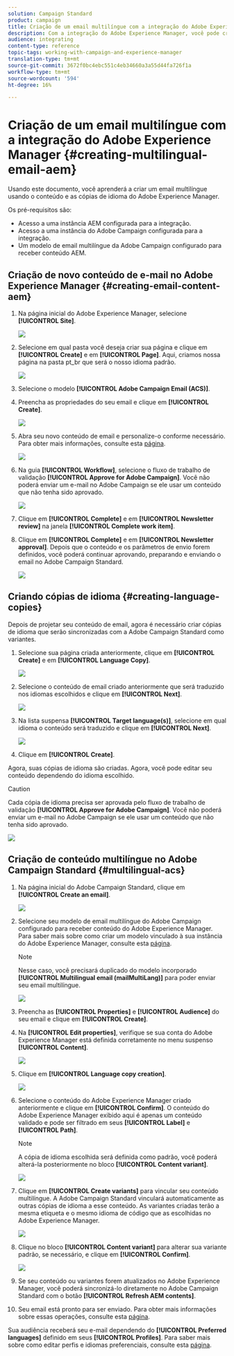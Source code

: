 ```yaml
---
solution: Campaign Standard
product: campaign
title: Criação de um email multilíngue com a integração do Adobe Experience Manager.
description: Com a integração do Adobe Experience Manager, você pode criar conteúdo diretamente no AEM e usá-lo posteriormente no Adobe Campaign.
audience: integrating
content-type: reference
topic-tags: working-with-campaign-and-experience-manager
translation-type: tm+mt
source-git-commit: 3672f0bc4ebc551c4eb34660a3a55d44fa726f1a
workflow-type: tm+mt
source-wordcount: '594'
ht-degree: 16%

---
```



# Criação de um email multilíngue com a integração do Adobe Experience Manager {#creating-multilingual-email-aem}

Usando este documento, você aprenderá a criar um email multilíngue usando o conteúdo e as cópias de idioma do Adobe Experience Manager.

Os pré-requisitos são:

* Acesso a uma instância AEM configurada para a integração.
* Acesso a uma instância do Adobe Campaign configurada para a integração.
* Um modelo de email multilíngue da Adobe Campaign configurado para receber conteúdo AEM.

## Criação de novo conteúdo de e-mail no Adobe Experience Manager {#creating-email-content-aem}

1. Na página inicial do Adobe Experience Manager, selecione **[!UICONTROL Site]**.

   ![](assets/aem_acs_1.png)

1. Selecione em qual pasta você deseja criar sua página e clique em **[!UICONTROL Create]** e em **[!UICONTROL Page]**. Aqui, criamos nossa página na pasta pt_br que será o nosso idioma padrão.

   ![](assets/aem_acs_2.png)

1. Selecione o modelo **[!UICONTROL Adobe Campaign Email (ACS)]**.

1. Preencha as propriedades do seu email e clique em **[!UICONTROL Create]**.

   ![](assets/aem_acs_3.png)

1. Abra seu novo conteúdo de email e personalize-o conforme necessário. Para obter mais informações, consulte esta [página](../../integrating/using/creating-email-experience-manager.md#editing-email-aem).

   ![](assets/aem_acs_4.png)

1. Na guia **[!UICONTROL Workflow]**, selecione o fluxo de trabalho de validação **[!UICONTROL Approve for Adobe Campaign]**. Você não poderá enviar um e-mail no Adobe Campaign se ele usar um conteúdo que não tenha sido aprovado.

   ![](assets/aem_acs_7.png)

1. Clique em **[!UICONTROL Complete]** e em **[!UICONTROL Newsletter review]** na janela **[!UICONTROL Complete work item]**.

1. Clique em **[!UICONTROL Complete]** e em **[!UICONTROL Newsletter approval]**. Depois que o conteúdo e os parâmetros de envio forem definidos, você poderá continuar aprovando, preparando e enviando o email no Adobe Campaign Standard.

   ![](assets/aem_acs_8.png)

## Criando cópias de idioma {#creating-language-copies}

Depois de projetar seu conteúdo de email, agora é necessário criar cópias de idioma que serão sincronizadas com a Adobe Campaign Standard como variantes.

1. Selecione sua página criada anteriormente, clique em **[!UICONTROL Create]** e em **[!UICONTROL Language Copy]**.

   ![](assets/aem_acs_5.png)

1. Selecione o conteúdo de email criado anteriormente que será traduzido nos idiomas escolhidos e clique em **[!UICONTROL Next]**.

   ![](assets/aem_acs_6.png)

1. Na lista suspensa **[!UICONTROL Target language(s)]**, selecione em qual idioma o conteúdo será traduzido e clique em **[!UICONTROL Next]**.

   ![](assets/aem_acs_9.png)

1. Clique em **[!UICONTROL Create]**.

Agora, suas cópias de idioma são criadas. Agora, você pode editar seu conteúdo dependendo do idioma escolhido.

>[!CAUTION]
>
>Cada cópia de idioma precisa ser aprovada pelo fluxo de trabalho de validação **[!UICONTROL Approve for Adobe Campaign]**. Você não poderá enviar um e-mail no Adobe Campaign se ele usar um conteúdo que não tenha sido aprovado.

![](assets/aem_acs_11.png)

## Criação de conteúdo multilíngue no Adobe Campaign Standard {#multilingual-acs}

1. Na página inicial do Adobe Campaign Standard, clique em **[!UICONTROL Create an email]**.

   ![](assets/aem_acs_12.png)

1. Selecione seu modelo de email multilíngue do Adobe Campaign configurado para receber conteúdo do Adobe Experience Manager. Para saber mais sobre como criar um modelo vinculado à sua instância do Adobe Experience Manager, consulte esta [página](../../integrating/using/configure-experience-manager.md#config-acs).

   >[!NOTE]
   >
   >Nesse caso, você precisará duplicado do modelo incorporado **[!UICONTROL Multilingual email (mailMultiLang)]** para poder enviar seu email multilíngue.

   ![](assets/aem_acs_13.png)

1. Preencha as **[!UICONTROL Properties]** e **[!UICONTROL Audience]** do seu email e clique em **[!UICONTROL Create]**.

1. Na **[!UICONTROL Edit properties]**, verifique se sua conta do Adobe Experience Manager está definida corretamente no menu suspenso **[!UICONTROL Content]**.

   ![](assets/aem_acs_20.png)

1. Clique em **[!UICONTROL Language copy creation]**.

   ![](assets/aem_acs_16.png)

1. Selecione o conteúdo do Adobe Experience Manager criado anteriormente e clique em **[!UICONTROL Confirm]**. O conteúdo do Adobe Experience Manager exibido aqui é apenas um conteúdo validado e pode ser filtrado em seus **[!UICONTROL Label]** e **[!UICONTROL Path]**.

   >[!NOTE]
   >
   >A cópia de idioma escolhida será definida como padrão, você poderá alterá-la posteriormente no bloco **[!UICONTROL Content variant]**.

   ![](assets/aem_acs_17.png)

1. Clique em **[!UICONTROL Create variants]** para vincular seu conteúdo multilíngue. A Adobe Campaign Standard vinculará automaticamente as outras cópias de idioma a esse conteúdo. As variantes criadas terão a mesma etiqueta e o mesmo idioma de código que as escolhidas no Adobe Experience Manager.

   ![](assets/aem_acs_18.png)

1. Clique no bloco **[!UICONTROL Content variant]** para alterar sua variante padrão, se necessário, e clique em **[!UICONTROL Confirm]**.

   ![](assets/aem_acs_19.png)

1. Se seu conteúdo ou variantes forem atualizados no Adobe Experience Manager, você poderá sincronizá-lo diretamente no Adobe Campaign Standard com o botão **[!UICONTROL Refresh AEM contents]**.

1. Seu email está pronto para ser enviado. Para obter mais informações sobre essas operações, consulte esta [página](../../sending/using/get-started-sending-messages.md).

Sua audiência receberá seu e-mail dependendo do **[!UICONTROL Preferred languages]** definido em seus **[!UICONTROL Profiles]**. Para saber mais sobre como editar perfis e idiomas preferenciais, consulte esta [página](../../audiences/using/editing-profiles.md).

